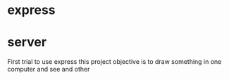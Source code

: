 # express
# server
First trial to use express
this project objective is to draw something in one 
computer and see and other
